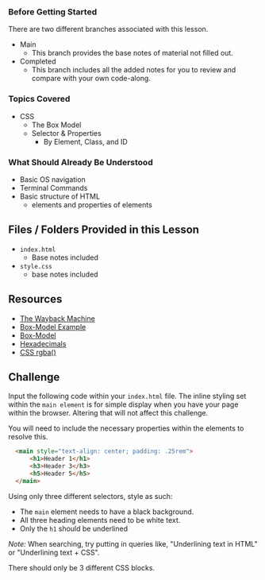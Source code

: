 ### Before Getting Started
There are two different branches associated with this lesson.
- Main
  - This branch provides the base notes of material not filled out.
- Completed
  - This branch includes all the added notes for you to review and compare with your own code-along.

### Topics Covered
- CSS
  - The Box Model
  - Selector & Properties
    - By Element, Class, and ID

### What Should Already Be Understood
- Basic OS navigation
- Terminal Commands
- Basic structure of HTML
  - elements and properties of elements

## Files / Folders Provided in this Lesson
- `index.html`
  - Base notes included
- `style.css`
  - base notes included

## Resources
- [The Wayback Machine](https://web.archive.org/)
- [Box-Model Example](https://codepen.io/carolineartz/pen/ogVXZj)
- [Box-Model](https://web.dev/learn/css/box-model/#a-useful-analogy)
- [Hexadecimals](https://www.mathsisfun.com/hexadecimals.html)
- [CSS rgba()](https://www.w3schools.com/cssref/func_rgba.asp)

## Challenge
Input the following code within your `index.html` file. The inline styling set within the `main element` is for simple display when you have your page within the browser. Altering that will not affect this challenge.

You will need to include the necessary properties within the elements to resolve this.

```html
  <main style="text-align: center; padding: .25rem">
      <h1>Header 1</h1>
      <h3>Header 3</h3>
      <h5>Header 5</h5>
  </main>
```

Using only three different selectors, style as such:
  - The `main` element needs to have a black background.
  - All three heading elements need to be white text.
  - Only the `h1` should be underlined

*Note:* When searching, try putting in queries like, "Underlining text in HTML" or "Underlining text + CSS". 

There should only be 3 different CSS blocks. 
